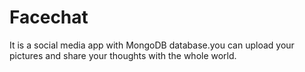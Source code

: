 # Facechat
It is a social media app with MongoDB database.you can upload your pictures and share your thoughts with the whole world.
